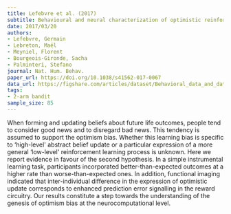 ```yaml
---
title: Lefebvre et al. (2017)
subtitle: Behavioural and neural characterization of optimistic reinforcement learning
date: 2017/03/20
authors:
- Lefebvre, Germain
- Lebreton, Maël
- Meyniel, Florent
- Bourgeois-Gironde, Sacha
- Palminteri, Stefano
journal: Nat. Hum. Behav.
paper_url: https://doi.org/10.1038/s41562-017-0067
data_url: https://figshare.com/articles/dataset/Behavioral_data_and_data_extraction_code/4265408/1
tags:
- 2-arm bandit
sample_size: 85
---
```


When forming and updating beliefs about future life outcomes, people tend to consider good news and to disregard bad news. This tendency is assumed to support the optimism bias. Whether this learning bias is specific to ‘high-level' abstract belief update or a particular expression of a more general ‘low-level' reinforcement learning process is unknown. Here we report evidence in favour of the second hypothesis. In a simple instrumental learning task, participants incorporated better-than-expected outcomes at a higher rate than worse-than-expected ones. In addition, functional imaging indicated that inter-individual difference in the expression of optimistic update corresponds to enhanced prediction error signalling in the reward circuitry. Our results constitute a step towards the understanding of the genesis of optimism bias at the neurocomputational level.
